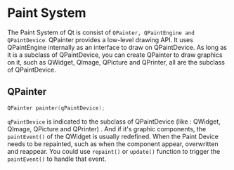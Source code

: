 # Paint System
The Paint System of Qt is consist of `QPainter, QPaintEngine and QPaintDevice`. QPainter provides a low-level drawing API. It uses QPaintEngine internally as an interface to draw on QPaintDevice. As long as it is a subclass of QPaintDevice, you can create QPainter to draw graphics on it, such as QWidget, QImage, QPicture and QPrinter, all are the subclass of QPaintDevice.
## QPainter
```cpp
QPainter painter(qPaintDevice);
```
`qPaintDevice` is indicated to the subclass of QPaintDevice (like : QWidget, QImage, QPicture and QPrinter) . And if it's graphic components, the `paintEvent()` of the QWidget is usually redefined. When the Paint Device needs to be repainted, such as when the component appear, overwritten and reappear. You could use `repaint()` or `update()` function to trigger the `paintEvent()` to handle that event.
